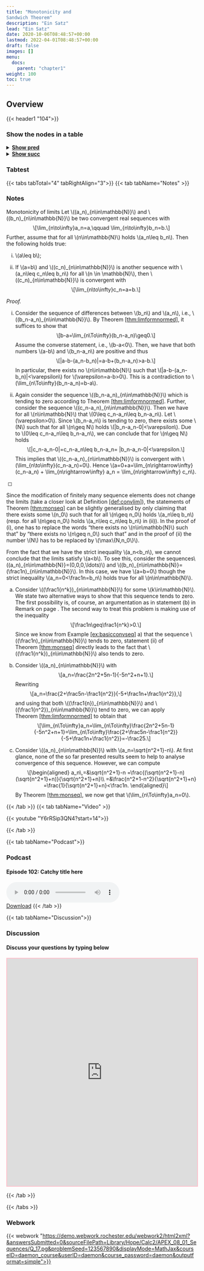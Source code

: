```yaml
---
title: "Monotonicity and
Sandwich Theorem"
description: "Ein Satz"
lead: "Ein Satz"
date: 2020-10-06T08:48:57+00:00
lastmod: 2022-04-01T08:48:57+00:00
draft: false
images: []
menu:
  docs:
    parent: "chapter1"
weight: 100
toc: true
---
```


## Overview

{{< header1 "104">}}

### Show the nodes in a table

<details>
<summary><b><u>Show pred</u></b></summary>
<div class="table-responsive-sm">
<table class="table">
<thead>
  <tr>
    <th scope="col">Concept</th>
    <th scope="col">Content</th>
  </tr>
</thead>
<tbody>

<tr>
<th scope="row"><a href="../../chapter0/000/">Logical Statements and Operations</a></th>
<td>Logic is the foundation to formulate proofs and to understand the language of mathematics.</td>
</tr>
        
<tr>
<th scope="row"><a href="../../chapter1/101/">Convergence</a></th>
<td>Ein Satz</td>
</tr>
        
<tr>
<th scope="row"><a href="../../chapter1/102/">Boundedness</a></th>
<td>Ein Satz</td>
</tr>
        
<tr class="bg-danger">
<th scope="row"><a href="../../chapter1/104/">Monotonicity and
Sandwich Theorem</a></th>
<td>Ein Satz</td>
</tr>
        
</tbody>
</table>
</div>
</details>

<details>
<summary><b><u>Show succ</u></b></summary>
<div class="table-responsive-sm">
<table class="table">
<thead>
  <tr>
    <th scope="col">Concept</th>
    <th scope="col">Content</th>
  </tr>
</thead>
<tbody>

<tr class="bg-danger">
<th scope="row"><a href="../../chapter1/104/">Monotonicity and
Sandwich Theorem</a></th>
<td>Ein Satz</td>
</tr>
        
</tbody>
</table>
</div>
</details>


### Tabtest

{{< tabs tabTotal="4" tabRightAlign="3">}}
{{< tab tabName="Notes" >}}

### Notes 
<div class="Theorem">
<p><span>Monotonicity of limits</span><span id="thm:monseq"
label="thm:monseq"></span> Let <span
class="math inline">\((a_n)_{n\in\mathbb{N}}\)</span> and <span
class="math inline">\((b_n)_{n\in\mathbb{N}}\)</span> be two convergent
real sequences with <span
class="math display">\[\lim_{n\to\infty}a_n=a,\qquad
\lim_{n\to\infty}b_n=b.\]</span> Further, assume that for all <span
class="math inline">\(n\in\mathbb{N}\)</span> holds <span
class="math inline">\(a_n\leq b_n\)</span>. Then the following holds
true:</p>
<ol type="i">
<li><p><span class="math inline">\(a\leq b\)</span>;</p></li>
<li><p>If <span class="math inline">\(a=b\)</span> and <span
class="math inline">\((c_n)_{n\in\mathbb{N}}\)</span> is another
sequence with <span class="math inline">\(a_n\leq c_n\leq b_n\)</span>
for all <span class="math inline">\(n \in \mathbb{N}\)</span>, then
<span class="math inline">\((c_n)_{n\in\mathbb{N}}\)</span> is
convergent with <span
class="math display">\[\lim_{n\to\infty}c_n=a=b.\]</span></p></li>
</ol>
</div>
<div class="proof">
<p><em>Proof.</em></p>
<ol type="i">
<li><p>Consider the sequence of differences between <span
class="math inline">\(b_n\)</span> and <span
class="math inline">\(a_n\)</span>, i.e., <span
class="math inline">\((b_n-a_n)_{n\in\mathbb{N}}\)</span>. By Theorem <a
href="#thm:limformnormed" data-reference-type="ref"
data-reference="thm:limformnormed">[thm:limformnormed]</a>, it suffices
to show that <span
class="math display">\[b-a=\lim_{n\To\infty}(b_n-a_n)\geq0.\]</span>
Assume the converse statement, i.e., <span
class="math inline">\(b-a&lt;0\)</span>. Then, we have that both numbers
<span class="math inline">\(a-b\)</span> and <span
class="math inline">\(b_n-a_n\)</span> are positive and thus <span
class="math display">\[|a-b-(a_n-b_n)|=a-b+(b_n-a_n)&gt;a-b.\]</span> In
particular, there exists no <span
class="math inline">\(n\in\mathbb{N}\)</span> such that <span
class="math inline">\(|a-b-(a_n-b_n)|&lt;\varepsilon\)</span> for <span
class="math inline">\(\varepsilon=a-b&gt;0\)</span>. This is
a contradiction to <span
class="math inline">\(\lim_{n\To\infty}(b_n-a_n)=b-a\)</span>.</p></li>
<li><p>Again consider the sequence <span
class="math inline">\((b_n-a_n)_{n\in\mathbb{N}}\)</span> which is
tending to zero according to Theorem <a href="#thm:limformnormed"
data-reference-type="ref"
data-reference="thm:limformnormed">[thm:limformnormed]</a>. Further,
consider the sequence <span
class="math inline">\((c_n-a_n)_{n\in\mathbb{N}}\)</span>. Then we have
for all <span class="math inline">\(n\in\mathbb{N}\)</span> that <span
class="math inline">\(0\leq c_n-a_n\leq b_n-a_n\)</span>. Let <span
class="math inline">\(\varepsilon&gt;0\)</span>. Since <span
class="math inline">\(b_n-a_n\)</span> is tending to zero, there exists
some <span class="math inline">\(N\)</span> such that for all <span
class="math inline">\(n\geq N\)</span> holds <span
class="math inline">\(|b_n-a_n-0|&lt;\varepsilon\)</span>. Due to <span
class="math inline">\(0\leq c_n-a_n\leq b_n-a_n\)</span>, we can
conclude that for <span class="math inline">\(n\geq N\)</span> holds
<span class="math display">\[|c_n-a_n-0|=c_n-a_n\leq b_n-a_n=
|b_n-a_n-0|&lt;\varepsilon.\]</span> This implies that <span
class="math inline">\((c_n-a_n)_{n\in\mathbb{N}}\)</span> is convergent
with <span class="math inline">\(\lim_{n\to\infty}(c_n-a_n)=0\)</span>.
Hence <span class="math inline">\(a=0+a=\lim_{n\rightarrow\infty}
(c_n-a_n) + \lim_{n\rightarrow\infty} a_n = \lim_{n\rightarrow\infty}
c_n\)</span>.</p></li>
</ol>
<p> ◻</p>
</div>
<div class="Remark">
<p><span id="rem:n_0mon" label="rem:n_0mon"></span> Since the
modification of finitely many sequence elements does not change the
limits (take a closer look at Definition <a href="#def:convlim"
data-reference-type="ref"
data-reference="def:convlim">[def:convlim]</a>), the statements of
Theorem <a href="#thm:monseq" data-reference-type="ref"
data-reference="thm:monseq">[thm:monseq]</a> can be slightly generalised
by only claiming that there exists some <span
class="math inline">\(n_0\)</span> such that for all <span
class="math inline">\(n\geq n_0\)</span> holds <span
class="math inline">\(a_n\leq b_n\)</span> (resp. for all <span
class="math inline">\(n\geq n_0\)</span> holds <span
class="math inline">\(a_n\leq c_n\leq b_n\)</span> in (ii)). In the
proof of (i), one has to replace the words “there exists no <span
class="math inline">\(n\in\mathbb{N}\)</span> such that” by “there
exists no <span class="math inline">\(n\geq n_0\)</span> such that” and
in the proof of (ii) the number <span class="math inline">\(N\)</span>
has to be replaced by <span
class="math inline">\(\max\{N,n_0\}\)</span>.</p>
</div>
<div class="Attention">
<p>From the fact that we have the strict inequality <span
class="math inline">\(a_n&lt;b_n\)</span>, we cannot conclude that the
limits satisfy <span class="math inline">\(a&lt;b\)</span>. To see this,
consider the sequences<span
class="math inline">\((a_n)_{n\in\mathbb{N}}=(0,0,0,\ldots)\)</span> and
<span
class="math inline">\((b_n)_{n\in\mathbb{N}}=(\frac1n)_{n\in\mathbb{N}}\)</span>.
In this case, we have <span class="math inline">\(a=b=0\)</span> though
the strict inequality <span
class="math inline">\(a_n=0&lt;\frac1n=b_n\)</span> holds true for all
<span class="math inline">\(n\in\mathbb{N}\)</span>.</p>
</div>
<div class="example">
<ol type="a">
<li><p>Consider <span
class="math inline">\((\frac1{n^k})_{n\in\mathbb{N}}\)</span> for some
<span class="math inline">\(k\in\mathbb{N}\)</span>. We state two
alternative ways to show that this sequence tends to zero. The first
possibility is, of course, an argumentation as in statement (b) in
Remark on page . The second way to treat this problem is making use of
the inequality <span
class="math display">\[\frac1n\geq\frac1{n^k}&gt;0.\]</span> Since we
know from Example <a href="#ex:basicconvseq" data-reference-type="ref"
data-reference="ex:basicconvseq">[ex:basicconvseq]</a> a) that the
sequence <span class="math inline">\((\frac1n)_{n\in\mathbb{N}}\)</span>
tends to zero, statement (ii) of Theorem <a href="#thm:monseq"
data-reference-type="ref" data-reference="thm:monseq">[thm:monseq]</a>
directly leads to the fact that <span
class="math inline">\((\frac1{n^k})_{n\in\mathbb{N}}\)</span> also tends
to zero.</p></li>
<li><p>Consider <span
class="math inline">\((a_n)_{n\in\mathbb{N}}\)</span> with <span
class="math display">\[a_n=\frac{2n^2+5n-1}{-5n^2+n+1}.\]</span>
Rewriting <span
class="math display">\[a_n=\frac{2+\frac5n-\frac1{n^2}}{-5+\frac1n+\frac1{n^2}},\]</span>
and using that both <span
class="math inline">\((\frac1{n})_{n\in\mathbb{N}}\)</span> and <span
class="math inline">\((\frac1{n^2})_{n\in\mathbb{N}}\)</span> tend to
zero, we can apply Theorem <a href="#thm:limformnormed"
data-reference-type="ref"
data-reference="thm:limformnormed">[thm:limformnormed]</a> to obtain
that <span
class="math display">\[\lim_{n\To\infty}a_n=\lim_{n\To\infty}\frac{2n^2+5n-1}{-5n^2+n+1}=\lim_{n\To\infty}\frac{2+\frac5n-\frac1{n^2}}{-5+\frac1n+\frac1{n^2}}=-\frac25.\]</span></p></li>
<li><p>Consider <span
class="math inline">\((a_n)_{n\in\mathbb{N}}\)</span> with <span
class="math inline">\(a_n=\sqrt{n^2+1}-n\)</span>. At first glance, none
of the so far presented results seem to help to analyse convergence of
this sequence. However, we can compute <span
class="math display">\[\begin{aligned}
a_n\,=&amp;\sqrt{n^2+1}-n
=\frac{(\sqrt{n^2+1}-n)(\sqrt{n^2+1}+n)}{\sqrt{n^2+1}+n}\\
=&amp;\frac{n^2+1-n^2}{\sqrt{n^2+1}+n}
=\frac{1}{\sqrt{n^2+1}+n}&lt;\frac1n.
\end{aligned}\]</span> By Theorem <a href="#thm:monseq"
data-reference-type="ref" data-reference="thm:monseq">[thm:monseq]</a>,
we now get that <span
class="math inline">\(\lim_{n\To\infty}a_n=0\)</span>.</p></li>
</ol>
</div>


{{< /tab >}}
{{< tab tabName="Video" >}}

{{< youtube "Y6rRSip3QN4?start=14">}}

{{< /tab >}}


{{< tab tabName="Podcast">}}
<h3>Podcast</h3>
<h4>Episode 102: Catchy title here</h4>
<audio controls>
  <source src="PODCAST_real" type="audio/wav" />
  Your browser does not support the audio element.
</audio>
<br />
<a href="" class="btn btn-primary btn-lg" download="PODCAST_real"
  >Download</a
>
{{< /tab >}}

{{< tab tabName="Discussion">}}

  <h3>Discussion</h3>
  <h4>Discuss your questions by typing below</h4>

  <iframe
    style="border: 2px solid pink"
    class="embed-responsive-item"
    name="embed_readwrite"
    src="https://pads.rz.tuhh.de/p/"
    width="100%"
    height="600"
  ></iframe>

{{< /tab >}}

{{< /tabs >}}


### Webwork

{{< webwork "https://demo.webwork.rochester.edu/webwork2/html2xml?&answersSubmitted=0&sourceFilePath=Library/Hope/Calc2/APEX_08_01_Sequences/Q_17.pg&problemSeed=123567890&displayMode=MathJax&courseID=daemon_course&userID=daemon&course_password=daemon&outputformat=simple">}}
